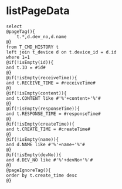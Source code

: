 listPageData
===
    select
    @pageTag(){
        t.*,d.dev_no,d.name
    @}
    from T_CMD_HISTORY t
    left join t_device d on t.device_id = d.id
    where 1=1
    @if(!isEmpty(id)){
    and t.ID = #id#
    @}
    @if(!isEmpty(receiveTime)){
    and t.RECEIVE_TIME = #receiveTime#
    @}
    @if(!isEmpty(content)){
    and t.CONTENT like #'%'+content+'%'#
    @}
    @if(!isEmpty(responseTime)){
    and t.RESPONSE_TIME = #responseTime#
    @}
    @if(!isEmpty(createTime)){
    and t.CREATE_TIME = #createTime#
    @}
    @if(!isEmpty(name)){
    and d.NAME like #'%'+name+'%'#
    @}
    @if(!isEmpty(devNo)){
    and d.DEV_NO like #'%'+devNo+'%'#
    @}
    @pageIgnoreTag(){
    order by t.create_time desc
    @}